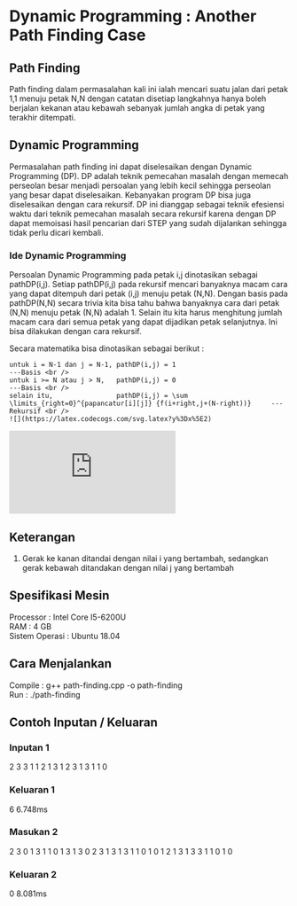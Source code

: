 # Dynamic Programming : Another Path Finding Case

## Path Finding
Path finding dalam permasalahan kali ini ialah mencari suatu jalan dari petak 1,1 menuju petak N,N dengan catatan disetiap langkahnya hanya boleh berjalan kekanan atau kebawah sebanyak jumlah angka di petak yang terakhir ditempati.

## Dynamic Programming
Permasalahan path finding ini dapat diselesaikan dengan Dynamic Programming (DP). DP adalah teknik pemecahan masalah dengan memecah perseolan besar menjadi persoalan yang lebih kecil sehingga perseolan yang besar dapat diselesaikan. Kebanyakan program DP bisa juga diselesaikan dengan cara rekursif. DP ini dianggap sebagai teknik efesiensi waktu dari teknik pemecahan masalah secara rekursif karena dengan DP dapat memoisasi hasil pencarian dari STEP yang sudah dijalankan sehingga tidak perlu dicari kembali. 

### Ide Dynamic Programming

Persoalan Dynamic Programming pada petak i,j dinotasikan sebagai pathDP(i,j). Setiap pathDP(i,j) pada rekursif mencari banyaknya macam cara yang dapat ditempuh dari petak (i,j) menuju petak (N,N). Dengan basis pada pathDP(N,N) secara trivia kita bisa tahu bahwa banyaknya cara dari petak (N,N) menuju petak (N,N) adalah 1. Selain itu kita harus menghitung jumlah macam cara dari semua petak yang dapat dijadikan petak selanjutnya. Ini bisa dilakukan dengan cara rekursif.

Secara matematika bisa dinotasikan sebagai berikut :

```
untuk i = N-1 dan j = N-1, pathDP(i,j) = 1 																		---Basis <br />
untuk i >= N atau j > N,   pathDP(i,j) = 0																		---Basis <br />
selain itu, 		       pathDP(i,j) = \sum \limits_{right=0}^{papancatur[i][j]} {f(i+right,j+(N-right))}  	---Rekursif <br />
![](https://latex.codecogs.com/svg.latex?y%3Dx%5E2)
```

![](https://latex.codecogs.com/svg.latex?y%3Dx%5E2)
## Keterangan
1. Gerak ke kanan ditandai dengan nilai i yang bertambah, sedangkan gerak kebawah ditandakan dengan nilai j yang bertambah

## Spesifikasi Mesin

Processor : Intel Core I5-6200U <br />
RAM : 4 GB <br />
Sistem Operasi : Ubuntu 18.04 <br />

## Cara Menjalankan 
Compile : g++ path-finding.cpp -o path-finding <br />
Run : ./path-finding <br />

## Contoh Inputan / Keluaran

### Inputan 1
2 3 3 1
1 2 1 3
1 2 3 1
3 1 1 0

### Keluaran 1
6
6.748ms

### Masukan 2
2 3 0 1 3 1
1 0 1 3 1 3
0 2 3 1 3 1
3 1 1 0 1 0
1 2 1 3 1 3
3 1 1 0 1 0

### Keluaran 2
0
8.081ms